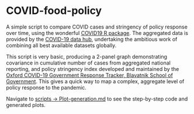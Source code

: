 # COVID-food-policy

A simple script to compare COVID cases and stringency of policy response over time, using the wonderful [COVID19 R package](https://cran.r-project.org/web/packages/COVID19/index.html). The aggregated data is provided by the [COVID-19 data hub](https://covid19datahub.io/), undertaking the ambitious work of combining all best available datasets globally.

This script is very basic, producing a 2-panel graph demonstrating covariance in cumulative number of cases from aggregated national reporting, and policy stringency index developed and maintained by the [Oxford COVID-19 Government Response Tracker, Blavatnik School of Government](https://doi.org/10.1038/s41562-021-01079-). This gives a quick way to map a complex, aggregate level of policy response to the pandemic.

Navigate to [scripts -> Plot-generation.md](https://github.com/ED-collab/COVID-food-policy/blob/main/scripts/Plot-generation.md) to see the step-by-step code and generated plots.
